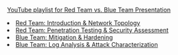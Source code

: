 <a href="https://www.youtube.com/watch?v=YzhKI5ZaKmY&list=PLIdrZeX9qkO2PUp7dfr8J2lb6C5C6EdNr">YouTube playlist for Red Team vs. Blue Team Presentation</a>

<li><a href="https://www.youtube.com/watch?v=YzhKI5ZaKmY&t=9s">Red Team: Introduction & Network Topology</a></li>
<li><a href="https://www.youtube.com/watch?v=XX4eb7nuCCU">Red Team: Penetration Testing & Security Assessment</a></li>
<li><a href="https://www.youtube.com/watch?v=sK1gzmgpZh8">Blue Team: Mitigation & Hardening</a></li>
<li><a href="https://www.youtube.com/watch?v=h-nYZba-WQM">Blue Team: Log Analysis & Attack Characterization</a></li>
